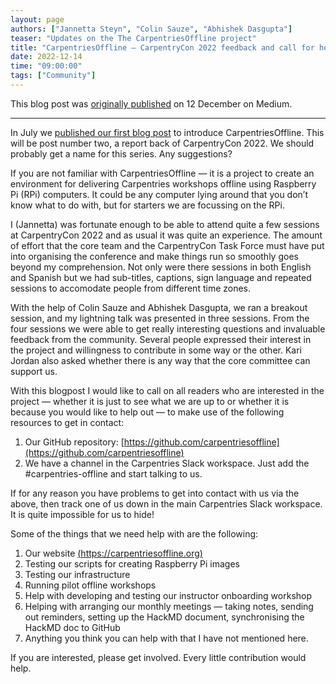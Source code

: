 ```yaml
---
layout: page
authors: ["Jannetta Steyn", "Colin Sauze", "Abhishek Dasgupta"]
teaser: "Updates on the The CarpentriesOffline project"
title: "CarpentriesOffline — CarpentryCon 2022 feedback and call for help"
date: 2022-12-14
time: "09:00:00"
tags: ["Community"]
---
```


This blog post was [originally published](https://medium.com/@jannetta/carpentriesoffline-carpentrycon-2022-feedback-and-call-for-help-3379345f07cf) on 12 December on Medium.

<hr>

In July we [published our first blog post](https://carpentries.org/blog/2022/07/carpentries-offline/) to introduce CarpentriesOffline. This will be post number two, a report back of CarpentryCon 2022. We should probably get a name for this series. Any suggestions?

If you are not familiar with CarpentriesOffline — it is a project to create an environment for delivering Carpentries workshops offline using Raspberry Pi (RPi) computers. It could be any computer lying around that you don’t know what to do with, but for starters we are focussing on the RPi.

I (Jannetta) was fortunate enough to be able to attend quite a few sessions at CarpentryCon 2022 and as usual it was quite an experience. The amount of effort that the core team and the CarpentryCon Task Force must have put into organising the conference and make things run so smoothly goes beyond my comprehension. Not only were there sessions in both English and Spanish but we had sub-titles, captions, sign language and repeated sessions to accomodate people from different time zones.

With the help of Colin Sauze and Abhishek Dasgupta, we ran a breakout session, and my lightning talk was presented in three sessions. From the four sessions we were able to get really interesting questions and invaluable feedback from the community. Several people expressed their interest in the project and willingness to contribute in some way or the other. Kari Jordan also asked whether there is any way that the core committee can support us.

With this blogpost I would like to call on all readers who are interested in the project — whether it is just to see what we are up to or whether it is because you would like to help out — to make use of the following resources to get in contact:
1. Our GitHub repository: [https://github.com/carpentriesoffline](https://github.com/carpentriesoffline)
2. We have a channel in the Carpentries Slack workspace. Just add the #carpentries-offline and start talking to us.

If for any reason you have problems to get into contact with us via the above, then track one of us down in the main Carpentries Slack workspace. It is quite impossible for us to hide!

Some of the things that we need help with are the following:
1. Our website [(https://carpentriesoffline.org)](https://carpentriesoffline.org)
2. Testing our scripts for creating Raspberry Pi images
3. Testing our infrastructure
4. Running pilot offline workshops
5. Help with developing and testing our instructor onboarding workshop
6. Helping with arranging our monthly meetings — taking notes, sending out reminders, setting up the HackMD document, synchronising the HackMD doc to GitHub
7. Anything you think you can help with that I have not mentioned here.

If you are interested, please get involved. Every little contribution would help.
